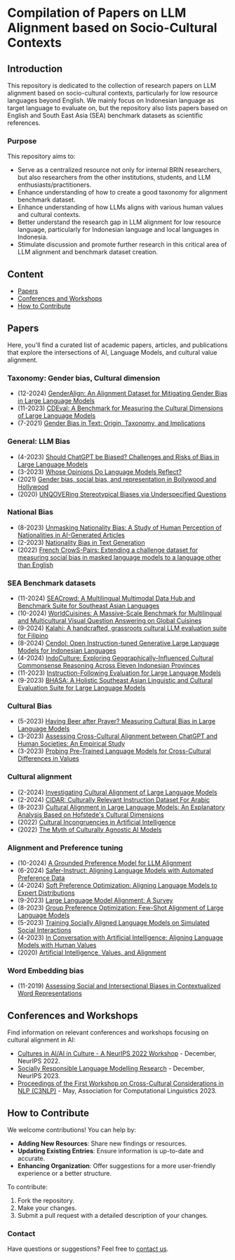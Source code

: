 # Compilation of Papers on LLM Alignment based on Socio-Cultural Contexts

## Introduction
This repository is dedicated to the collection of research papers on LLM alignment based on socio-cultural contexts, particularly for low resource languages beyond English. We mainly focus on Indonesian language as target language to evaluate on, but the repository also lists papers based on English and South East Asia (SEA) benchmark datasets as scientific references.

### Purpose
This repository aims to:
- Serve as a centralized resource not only for internal BRIN researchers, but also researchers from the other institutions, students, and LLM enthusiasts/practitioners.
- Enhance understanding of how to create a good taxonomy for alignment benchmark dataset.
- Enhance understanding of how LLMs aligns with various human values and cultural contexts.
- Better understand the research gap in LLM alignment for low resource language, particularly for Indonesian language and local languages in Indonesia.
- Stimulate discussion and promote further research in this critical area of LLM alignment and benchmark dataset creation.

## Content
- [Papers](#papers)
- [Conferences and Workshops](#conferences-and-workshops)
- [How to Contribute](#how-to-contribute)

## Papers
Here, you'll find a curated list of academic papers, articles, and publications that explore the intersections of AI, Language Models, and cultural value alignment.

### Taxonomy: Gender bias, Cultural dimension
- (12-2024) [GenderAlign: An Alignment Dataset for Mitigating Gender Bias in Large Language Models](https://arxiv.org/abs/2406.13925)
- (11-2023) [CDEval: A Benchmark for Measuring the Cultural Dimensions of Large Language Models](https://arxiv.org/abs/2311.16421)
- (7-2021) [Gender Bias in Text: Origin, Taxonomy, and Implications](https://aclanthology.org/2021.gebnlp-1.5/)

### General: LLM Bias
- (4-2023) [Should ChatGPT be Biased? Challenges and Risks of Bias in Large Language Models](https://arxiv.org/pdf/2304.03738.pdf)
- (3-2023) [Whose Opinions Do Language Models Reflect?](https://arxiv.org/pdf/2303.17548.pdf)
- (2021) [Gender bias, social bias, and representation in Bollywood and Hollywood](https://www.sciencedirect.com/science/article/pii/S266638992100283X)
- (2020) [UNQOVERing Stereotypical Biases via Underspecified Questions](https://arxiv.org/abs/2010.02428)

### National Bias
- (8-2023) [Unmasking Nationality Bias: A Study of Human Perception of Nationalities in AI-Generated Articles](https://arxiv.org/abs/2308.04346)
- (2-2023) [Nationality Bias in Text Generation](https://arxiv.org/abs/2302.02463)
- (2022) [French CrowS-Pairs: Extending a challenge dataset for measuring social bias in masked language models to a language other than English](https://aclanthology.org/2022.acl-long.583/)

### SEA Benchmark datasets
- (11-2024) [SEACrowd: A Multilingual Multimodal Data Hub and Benchmark Suite for Southeast Asian Languages](https://aclanthology.org/2024.emnlp-main.296/)
- (10-2024) [WorldCuisines: A Massive-Scale Benchmark for Multilingual and Multicultural Visual Question Answering on Global Cuisines](https://arxiv.org/abs/2410.12705)
- (9-2024) [Kalahi: A handcrafted, grassroots cultural LLM evaluation suite for Filipino](https://arxiv.org/abs/2409.15380)
- (8-2024) [Cendol: Open Instruction-tuned Generative Large Language Models for Indonesian Languages](https://aclanthology.org/2024.acl-long.796/)
- (4-2024) [IndoCulture: Exploring Geographically-Influenced Cultural Commonsense Reasoning Across Eleven Indonesian Provinces](https://arxiv.org/abs/2404.01854)
- (11-2023) [Instruction-Following Evaluation for Large Language Models](https://arxiv.org/abs/2311.07911)
- (9-2023) [BHASA: A Holistic Southeast Asian Linguistic and Cultural Evaluation Suite for Large Language Models](https://arxiv.org/abs/2309.06085)
  
### Cultural Bias
- (5-2023) [Having Beer after Prayer? Measuring Cultural Bias in Large Language Models](https://arxiv.org/abs/2305.14456)
- (3-2023) [Assessing Cross-Cultural Alignment between ChatGPT and Human Societies: An Empirical Study](https://arxiv.org/abs/2303.17466)
- (3-2023) [Probing Pre-Trained Language Models for Cross-Cultural Differences in Values](https://arxiv.org/abs/2203.13722)

### Cultural alignment
- (2-2024) [Investigating Cultural Alignment of Large Language Models](https://arxiv.org/abs/2402.13231)
- (2-2024) [CIDAR: Culturally Relevant Instruction Dataset For Arabic](https://arxiv.org/abs/2402.03177)
- (8-2023) [Cultural Alignment in Large Language Models: An Explanatory Analysis Based on Hofstede's Cultural Dimensions](https://arxiv.org/abs/2309.12342)
- (2022) [Cultural Incongruencies in Artificial Intelligence](https://arxiv.org/pdf/2211.13069.pdf)
- (2022) [The Myth of Culturally Agnostic AI Models](https://arxiv.org/ftp/arxiv/papers/2211/2211.15271.pdf)

### Alignment and Preference tuning
- (10-2024) [A Grounded Preference Model for LLM Alignment](https://aclanthology.org/2024.findings-acl.10/)
- (6-2024) [Safer-Instruct: Aligning Language Models with Automated Preference Data](https://aclanthology.org/2024.naacl-long.422/)
- (4-2024) [Soft Preference Optimization: Aligning Language Models to Expert Distributions](https://arxiv.org/abs/2405.00747)
- (9-2023) [Large Language Model Alignment: A Survey](https://arxiv.org/abs/2309.15025)
- (8-2023) [Group Preference Optimization: Few-Shot Alignment of Large Language Models](https://arxiv.org/abs/2310.11523)
- (5-2023) [Training Socially Aligned Language Models on Simulated Social Interactions](https://arxiv.org/abs/2305.16960)
- (4-2023) [In Conversation with Artificial Intelligence: Aligning Language Models with Human Values](https://link.springer.com/article/10.1007/s13347-023-00606-x)
- (2020) [Artificial Intelligence, Values, and Alignment](https://link.springer.com/article/10.1007/s11023-020-09539-2)

### Word Embedding bias
- (11-2019) [Assessing Social and Intersectional Biases in Contextualized Word Representations](https://arxiv.org/abs/1911.01485)

## Conferences and Workshops
Find information on relevant conferences and workshops focusing on cultural alignment in AI:

- [Cultures in AI/AI in Culture - A NeurIPS 2022 Workshop](https://ai-cultures.github.io/) - December, NeurIPS 2022.
- [Socially Responsible Language Modelling Research](https://solar-neurips.github.io/) - December, NeurIPS 2023.
- [Proceedings of the First Workshop on Cross-Cultural Considerations in NLP (C3NLP)](https://aclanthology.org/volumes/2023.c3nlp-1/) - May, Association for Computational Linguistics 2023.

## How to Contribute
We welcome contributions! You can help by:
- **Adding New Resources**: Share new findings or resources.
- **Updating Existing Entries**: Ensure information is up-to-date and accurate.
- **Enhancing Organization**: Offer suggestions for a more user-friendly experience or a better structure.

To contribute:
1. Fork the repository.
2. Make your changes.
3. Submit a pull request with a detailed description of your changes.

### Contact
Have questions or suggestions? Feel free to [contact us](mailto:iftitahu.nimah@brin.go.id).

